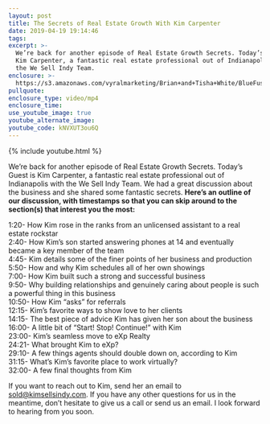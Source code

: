 ```yaml
---
layout: post
title: The Secrets of Real Estate Growth With Kim Carpenter
date: 2019-04-19 19:14:46
tags:
excerpt: >-
  We’re back for another episode of Real Estate Growth Secrets. Today’s Guest is
  Kim Carpenter, a fantastic real estate professional out of Indianapolis with
  the We Sell Indy Team.
enclosure: >-
  https://s3.amazonaws.com/vyralmarketing/Brian+and+Tisha+White/BlueFuse+Realty-+The+Secrets+of+Real+Estate+Growth+With+Kim+Carpenter.mp4
pullquote:
enclosure_type: video/mp4
enclosure_time:
use_youtube_image: true
youtube_alternate_image:
youtube_code: kNVXUT3ou6Q
---
```


{% include youtube.html %}

We’re back for another episode of Real Estate Growth Secrets. Today’s Guest is Kim Carpenter, a fantastic real estate professional out of Indianapolis with the We Sell Indy Team. We had a great discussion about the business and she shared some fantastic secrets. **Here’s an outline of our discussion, with timestamps so that you can skip around to the section(s) that interest you the most:**

1:20- How Kim rose in the ranks from an unlicensed assistant to a real estate rockstar<br>2:40- How Kim’s son started answering phones at 14 and eventually became a key member of the team<br>4:45- Kim details some of the finer points of her business and production<br>5:50- How and why Kim schedules all of her own showings<br>7:00- How Kim built such a strong and successful business<br>9:50- Why building relationships and genuinely caring about people is such a powerful thing in this business<br>10:50- How Kim “asks” for referrals<br>12:15- Kim’s favorite ways to show love to her clients<br>14:15- The best piece of advice Kim has given her son about the business<br>16:00- A little bit of “Start\! Stop\! Continue\!” with Kim<br>23:00- Kim’s seamless move to eXp Realty<br>24:21- What brought Kim to eXp?<br>29:10- A few things agents should double down on, according to Kim<br>31:15- What’s Kim’s favorite place to work virtually?<br>32:00- A few final thoughts from Kim

If you want to reach out to Kim, send her an email to [sold@kimsellsindy.com](mailto:sold@kimsellsindy.com). If you have any other questions for us in the meantime, don’t hesitate to give us a call or send us an email. I look forward to hearing from you soon.<br>&nbsp;